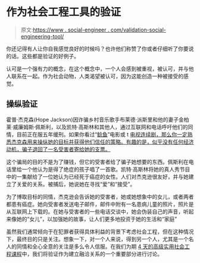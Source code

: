 # 作为社会工程工具的验证

> 原文:[https://www . social-engineer . com/validation-social-engineering-tool/](https://www.social-engineer.com/validation-social-engineering-tool/)

你还记得有人让你自我感觉良好的时候吗？也许他们称赞了你或者仔细听了你要说的话。这些都是验证的好例子。

认可是一个强有力的概念，在这个概念中，一个人会感到被重视，被认可，并与他人联系在一起。作为社会动物，人类渴望被认可，因为这能创造一种被接受的感觉。

## 操纵验证

霍普·杰克森(Hope Jackson)因诈骗乡村音乐歌手布莱德·派斯里和他的妻子金柏莱·威廉姆斯·佩斯利，以及凯特·高斯林和其他人，通过互联网和电话呼吁他们的同情，目前正在服五年缓刑。如果你看过“[鲶鱼](https://www.imdb.com/title/tt1584016/)”电影或 t [电视连续剧，那么你一定熟悉杰克森用来操纵她的目标并获得他们信任的策略。有趣的是，似乎没有任何经济动机，骗子退回了一名受害者寄给她的支票。](https://www.mtv.com/shows/catfish/series.jhtml)

这个骗局的目的不是为了赚钱，但它的受害者给了骗子她想要的东西。佩斯利在电话里给一个他认为是得了绝症的孩子唱了一首歌。凯特·高斯林将她的真人秀节目中的一集献给了一位她认为已经死于癌症的女性。人们对杰克逊很友好，并与她建立了关爱的关系。被捕后，她说她在寻找“爱”和“接受”。

为了博取目标的同情，杰克逊会告诉她的受害者，她或她想象中的女儿，或者两者都患有癌症。她向受害者发送电子邮件，邮件中附有一名患病儿童的照片，照片是从互联网上下载的。在她与受害者的一些电话交谈中，她会伪装自己的声音，听起来像她的“女儿”，以加强她的故事，让人们更多地投资于她的生活和“家庭”

虽然我们通常倾向于在犯罪者获得具体利益的背景下考虑社会工程，但在这种情况下，最终目的只是关注。想象一下，对一个人来说，得到另一个人，尤其是一个名人的同情和全心全意的关注是多么令人信服。在我们为期 [4 天的高级实用社会工程课程](https://www.social-engineer.com/training/)中，我们将验证作为建立融洽关系的一个重要部分进行讨论。